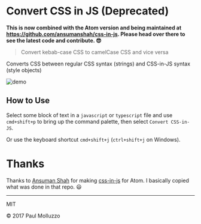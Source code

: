 # Convert CSS in JS (Deprecated)

**This is now combined with the Atom version and being maintained at https://github.com/ansumanshah/css-in-js. Please head over there to see the latest code and contribute. 😎**

> Convert kebab-case CSS to camelCase CSS and vice versa

Converts CSS between regular CSS syntax (strings) and CSS-in-JS syntax (style objects)

![demo](https://user-images.githubusercontent.com/737065/28219279-6ffbf4c4-6889-11e7-8d3d-51637fe90856.gif)


## How to Use

Select some block of text in a `javascript` or `typescript` file and use `cmd+shift+p` to bring up the command palette, then select `Convert CSS-in-JS`.

Or use the keyboard shortcut `cmd+shift+j` (`ctrl+shift+j` on Windows).

# Thanks

Thanks to [Ansuman Shah](https://github.com/ansumanshah) for making [css-in-js](https://github.com/ansumanshah/css-in-js) for Atom. I basically copied what was done in that repo. 😃

---

MIT

© 2017 Paul Molluzzo
